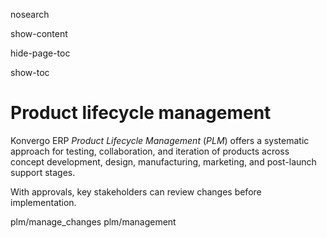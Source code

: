 nosearch  

show-content  

hide-page-toc  

show-toc  

# Product lifecycle management

Konvergo ERP *Product Lifecycle Management* (*PLM*) offers a systematic approach
for testing, collaboration, and iteration of products across concept
development, design, manufacturing, marketing, and post-launch support
stages.

With approvals, key stakeholders can review changes before
implementation.

<div class="toctree" titlesonly="">

plm/manage_changes plm/management

</div>
